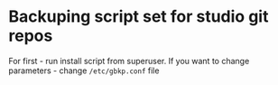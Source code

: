 # Backuping script set for studio git repos

For first - run install script from superuser.
If you want to change parameters - change `/etc/gbkp.conf` file
